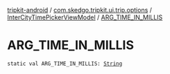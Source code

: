 [tripkit-android](../../index.md) / [com.skedgo.tripkit.ui.trip.options](../index.md) / [InterCityTimePickerViewModel](index.md) / [ARG_TIME_IN_MILLIS](./-a-r-g_-t-i-m-e_-i-n_-m-i-l-l-i-s.md)

# ARG_TIME_IN_MILLIS

`static val ARG_TIME_IN_MILLIS: `[`String`](https://kotlinlang.org/api/latest/jvm/stdlib/kotlin/-string/index.html)